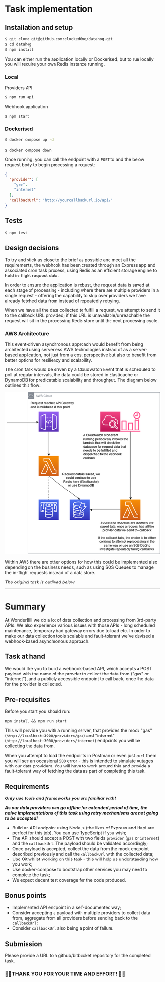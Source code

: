 
# Task implementation

## Installation and setup

```sh
$ git clone git@github.com:clocked0ne/datahog.git
$ cd datahog
$ npm install
```

You can either run the application locally or Dockerised, but to run locally you will require your own Redis instance running.

### Local

Providers API
```sh
$ npm run api
```

Webhook application
```sh
$ npm start
```

### Dockerised

```sh
$ docker compose up -d

$ docker compose down
```

Once running, you can call the endpoint with a `POST` to  and the below request body to begin processing a request:
```json
{
  "provider": [
    "gas",
    "internet"
  ],
  "callbackUrl": "http://yourcallbackurl.io/api/"
}
```

## Tests

```sh
$ npm test
```


## Design decisions

To try and stick as close to the brief as possible and meet all the requirements, the webhook has been created through an Express app and associated cron task process, using Redis as an efficient storage engine to hold in-flight request data.

In order to ensure the application is robust, the request data is saved at each stage of processing - including where there are multiple providers in a single request - offering the capability to skip over providers we have already fetched data from instead of repeatedly retrying.

When we have all the data collected to fulfill a request, we attempt to send it to the callback URL provided; if this URL is unavailable/unreachable the request will sit in the processing Redis store until the next processing cycle. 

### AWS Architecture

This event-driven asynchronous approach would benefit from being architected using serverless AWS technologies instead of as a server-based application, not just from a cost perspective but also to benefit from better options for resiliency and scalability.

The cron task would be driven by a Cloudwatch Event that is scheduled to poll at regular intervals, the data could be stored in Elasticache or DynamoDB for predicatable scalability and throughput. The diagram below outlines this flow:

![AWS Cloud](https://github.com/clocked0ne/datahog/blob/master/doc/aws-flow-diagram.png?raw=true)

Within AWS there are other options for how this could be implemented also depending on the business needs, such as using SQS Queues to manage the in-flight requests instead of a data store. 



_The original task is outlined below_

---

# Summary #
At WonderBill we do a lot of data collection and processing from 3rd-party APIs.
We also experience various issues with those APIs - long scheduled maintenance, temporary bad gateway errors due to load etc.
In order to make our data collection tools scalable and fault-tolerant we've devised a webhook-based asynchronous approach. 

## Task at hand ##
We would like you to build a webhook-based API, which accepts a POST payload with the name of the provder to collect the data from ("gas" or "internet"), and a publicly accessible endpoint to call back, once the data for the provider is collected.

## Pre-requisites ##
Before you start you should run:
```
npm install && npm run start
```
This will provide you with a running server, that provides the mock "gas" (`http://localhost:3000/providers/gas`) and "internet" (`http://localhost:3000/providers/internet`) endpoints you will be collecting the data from.

When you attempt to load the endpoints in Postman or even just `curl` them you will see an occasional `500` error - this is intended to simulate outages with our data providers. You will have to work around this and provide a fault-tolerant way of fetching the data as part of completing this task.

## Requirements ##
**_Only use tools and frameworks you are familiar with!_**

**_As our data providers can go offline for extended period of time, the naive implementations of this task using retry mechanisms are not going to be accepted!_**

* Build an API endpoint using Node.js (the likes of Express and Hapi are perfect for this job). You can use TypeScript if you wish;
* The API should accept a POST with two fields `provider` (`gas` or `internet`) and the `callbackUrl`. The payload should be validated accordingly;
* Once payload is accepted, collect the data from the mock endpoint described previously and call the `callbackUrl` with the collected data;
* Use Git whilst working on this task - this will help us understanding how you work;
* Use docker-compose to bootstrap other services you may need to complete the task;
* We expect decent test coverage for the code produced.

## Bonus points ##
* Implemented API endpoint in a self-documented way;
* Consider accepting a payload with multiple providers to collect data from, aggregate from all providers before sending back to the `callbackUrl`;
* Consider `callbackUrl` also being a point of failure.

## Submission ##
Please provide a URL to a github/bitbucket repository for the completed task.

### 🙏🙏THANK YOU FOR YOUR TIME AND EFFORT! 🙏🙏 ###